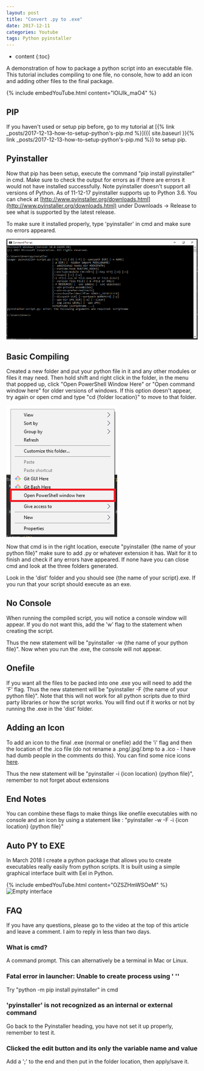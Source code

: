 ```yaml
---
layout: post
title: "Convert .py to .exe"
date: 2017-12-11
categories: Youtube
tags: Python pyinstaller
---
```


* content
{:toc}

A demonstration of how to package a python script into an executable file. This tutorial includes compiling to one file, no console, how to add an icon and adding other files to the final package.

{% include embedYouTube.html content="lOIJIk_maO4" %}

<!-- more -->

## PIP
If you haven't used or setup pip before, go to my tutorial at [{% link _posts/2017-12-13-how-to-setup-python's-pip.md %}]({{ site.baseurl }}{% link _posts/2017-12-13-how-to-setup-python's-pip.md %}) to setup pip.

## Pyinstaller
Now that pip has been setup, execute the command "pip install pyinstaller" in cmd. Make sure to check the output for errors as if there are errors it would not have installed successfully. Note pyinstaller doesn't support all versions of Python. As of 11-12-17 pyinstaller supports up to Python 3.6. You can check at [http://www.pyinstaller.org/downloads.html](http://www.pyinstaller.org/downloads.html) under Downloads -> Release to see what is supported by the latest release.

To make sure it installed properly, type 'pyinstaller' in cmd and make sure no errors appeared.

![pyinstaller command output](/images/convert-.py-to-.exe-demo6.png)
## Basic Compiling
Created a new folder and put your python file in it and any other modules or files it may need. Then hold shift and right click in the folder, in the menu that popped up, click "Open PowerShell Window Here" or "Open command window here" for older versions of windows. If this option doesn't appear, try again or open cmd and type "cd {folder location}" to move to that folder.

![Open PowerShell window here](/images/convert-.py-to-.exe-demo7.png)

Now that cmd is in the right location, execute "pyinstaller {the name of your python file}" make sure to add .py or whatever extension it has. Wait for it to finish and check if any errors have appeared. If none have you can close cmd and look at the three folders generated.

Look in the 'dist' folder and you should see {the name of your script}.exe. If you run that your script should execute as an exe.

## No Console
When running the compiled script, you will notice a console window will appear. If you do not want this, add the 'w' flag to the statement when creating the script.

Thus the new statement will be "pyinstaller -w {the name of your python file}". Now when you run the .exe, the console will not appear.

## Onefile
If you want all the files to be packed into one .exe you will need to add the 'F' flag. Thus the new statement will be "pyinstaller -F {the name of your python file}". Note that this will not work for all python scripts due to third party libraries or how the script works. You will find out if it works or not by running the .exe in the 'dist' folder.

## Adding an Icon
To add an icon to the final .exe (normal or onefile) add the 'i' flag and then the location of the .ico file (do not rename a .png/.jpg/.bmp to a .ico - I have had dumb people in the comments do this). You can find some nice icons [here](http://goo.gl/EfpGD0).

Thus the new statement will be "pyinstaller -i {icon location} {python file}", remember to not forget about extensions

## End Notes
You can combine these flags to make things like onefile executables with no console and an icon by using a statement like : "pyinstaller -w -F -i {icon location} {python file}"

## Auto PY to EXE
In March 2018 I create a python package that allows you to create executables really easily from python scripts. It is built using a simple graphical interface built with Eel in Python.

{% include embedYouTube.html content="OZSZHmWSOeM" %}
![Empty interface](https://i.imgur.com/dd0LC2n.png)

## FAQ
If you have any questions, please go to the video at the top of this article and leave a comment. I aim to reply in less than two days.

### What is cmd?
A command prompt. This can alternatively be a terminal in Mac or Linux.

### Fatal error in launcher: Unable to create process using ' ''
Try "python -m pip install pyinstaller" in cmd

### 'pyinstaller' is not recognized as an internal or external command
Go back to the Pyinstaller heading, you have not set it up properly, remember to test it.

### Clicked the edit button and its only the variable name and value
Add a ';' to the end and then put in the folder location, then apply/save it.
